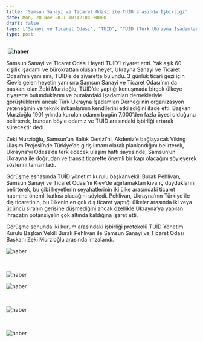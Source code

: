 ```yaml
---
title: 'Samsun Sanayi ve Ticaret Odası ile TUİD arasında İşbirliği'
date: Mon, 28 Nov 2011 10:42:04 +0000
draft: false
tags: ["Sanayi ve Ticaret Odası", "TUİD", "TUİD (Türk Ukrayna İşadamları Derneği)", "Türkiye", "Ukrayna", "Ziyaret"]
type: post
---
```


 **![haber](http://www.arsiv.tuid.org.ua/images/haber/samsun1.jpg)**

Samsun Sanayi ve Ticaret Odası Heyeti TUİD’i ziyaret ettti. Yaklaşık 60 kişilik işadamı ve bürokrattan oluşan heyet, Ukrayna Sanayi ve Ticaret Odası’nın yanı sıra, TUİD’e de ziyarette bulundu. 3 günlük ticari gezi için Kiev’e gelen heyetin yanı sıra Samsun Sanayi ve Ticaret Odası’nın da başkanı olan Zeki Murzioğlu, TUİD’de yaptığı konuşmada birçok ülkeye ziyarette bulunduklarını ve buralardaki işadamları dernekleriyle görüştüklerini ancak Türk Ukrayna İşadamları Derneği’nin organizasyon yeteneğinin ve teknik imkanlarının kendilerini etkilediğini ifade etti. Başkan Murzioğlu 1901 yılında kurulan odanın bugün 7.000’den fazla üyesi olduğunu belirterek, bundan böyle odamız ve TUİD arasındaki işbirliği artarak sürecektir dedi.

Zeki Murzioğlu, Samsun’un Baltık Denizi’ni, Akdeniz’e bağlayacak Viking Ulaşım Projesi’nde Türkiye’de giriş limanı olarak planlandığını belirterek, Ukrayna’yı Odesa’da terk edecek ulaşım hattı sayesinde, Samsun’un Ukrayna ile doğrudan ve transit ticarette önemli bir kapı olacağını söyleyerek sözlerini tamamladı.

Görüşme esnasında TUİD yönetim kurulu başkanvekili Burak Pehlivan, Samsun Sanayi ve Ticaret Odası’nı Kiev’de ağırlamaktan kıvanç duyduklarını belirterek, bu gibi heyetlerin seyahatlerinin iki ülke arasındaki ticaret hacmine önemli katkısı olacağını söyledi. Pehlivan, Ukrayna’nın Türkiye ile dış ticaretinin, bu ülkenin en çok dış ticaret yaptığı ülkeler arasında iki veya üçüncü sıranın gerisine düşmediğini ancak özellikle Ukrayna’ya yapılan ihracatın potansiyelin çok altında kaldığına işaret etti.

Görüşme sonunda iki kurum arasındaki işbirliği protokolü TUİD Yönetim Kurulu Başkan Vekili Burak Pehlivan ile Samsun Sanayi ve Ticaret Odası Başkanı Zeki Murzioğlu arasında imzalandı.


![haber](http://www.arsiv.tuid.org.ua/images/haber/samsun2.jpg)


 

![haber](http://www.arsiv.tuid.org.ua/images/haber/samsun4.jpg)

![haber](http://www.arsiv.tuid.org.ua/images/haber/samsun5.jpg)

 

![haber](http://www.arsiv.tuid.org.ua/images/haber/samsun7.jpg)

 

![haber](http://www.arsiv.tuid.org.ua/images/haber/samsun10.jpg)

